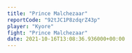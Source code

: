 ```yaml
---
title: "Prince Malchezaar"
reportCode: "92tJC1P8zdqrZ43p"
player: "Kyore"
fight: "Prince Malchezaar"
date: 2021-10-16T13:08:36.936000+00:00
---
```


